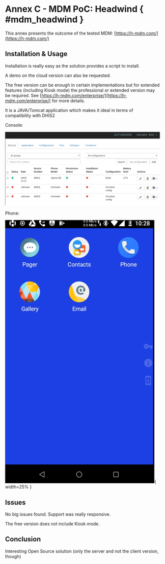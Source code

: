 # Annex C - MDM PoC: Headwind { #mdm_headwind }

This annex presents the outcome of the tested MDM: [https://h-mdm.com/](https://h-mdm.com/)


## Installation & Usage

Installation is really easy as the solution provides a script to install. 

A demo on the cloud version can also be requested.

The free version can be enough in certain implementations but for extended features (including Kiosk mode) the professional or extended version may be required.  See [https://h-mdm.com/enterprise/](https://h-mdm.com/enterprise/) for more details.

It is a JAVA/Tomcat application which makes it ideal in terms of compatibility with DHIS2

Console:


![Headwindg MDM console](resources/images/image10.png)

Phone:

![Headwindg MDM running in an Android](resources/images/image14.png){ width=25% }


## Issues

No big issues found. Support was really responsive.

The free version does not include Kiosk mode.


## Conclusion 

Interesting Open Source solution (only the server and not the client version, though)

